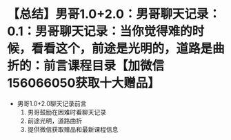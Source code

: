 # 【总结】男哥1.0+2.0：男哥聊天记录：0.1：男哥聊天记录：当你觉得难的时候，看看这个，前途是光明的，道路是曲折的：前言课程目录【加微信156066050获取十大赠品】

-   男哥1.0+2.0聊天记录前言
    1.  男哥鼓励在困难时看聊天记录
    2.  前途光明，道路曲折
    3.  提供微信获取赠品和最新课程信息
